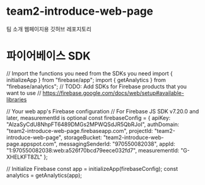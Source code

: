 # team2-introduce-web-page
팀 소개 웹페이지용 깃허브 레포지토리

# 파이어베이스 SDK
// Import the functions you need from the SDKs you need
import { initializeApp } from "firebase/app";
import { getAnalytics } from "firebase/analytics";
// TODO: Add SDKs for Firebase products that you want to use
// https://firebase.google.com/docs/web/setup#available-libraries

// Your web app's Firebase configuration
// For Firebase JS SDK v7.20.0 and later, measurementId is optional
const firebaseConfig = {
  apiKey: "AIzaSyCdU8NhpFT6489DMGs2MPWQSdJR5QbRJoI",
  authDomain: "team2-introduce-web-page.firebaseapp.com",
  projectId: "team2-introduce-web-page",
  storageBucket: "team2-introduce-web-page.appspot.com",
  messagingSenderId: "970550082038",
  appId: "1:970550082038:web:a526f70bcd79eece032fd7",
  measurementId: "G-XHELKFT8ZL"
};

// Initialize Firebase
const app = initializeApp(firebaseConfig);
const analytics = getAnalytics(app);
